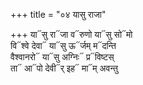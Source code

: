 +++
title = "०४ यासु राजा"

+++
या᳓सु रा᳓जा व᳓रुणो या᳓सु सो᳓मो  
वि᳓श्वे देवा᳓ या᳓सु ऊ᳓र्जम् म᳓दन्ति  
वैश्वानरो᳓ या᳓सु अग्निः᳓ प्र᳓विष्टस्  
ता᳓ आ᳓पो देवी᳓र् इह᳓ मा᳓म् अवन्तु